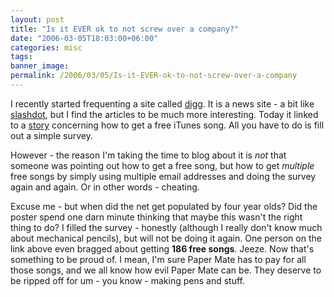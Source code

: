 ```yaml
---
layout: post
title: "Is it EVER ok to not screw over a company?"
date: "2006-03-05T18:03:00+06:00"
categories: misc 
tags: 
banner_image: 
permalink: /2006/03/05/Is-it-EVER-ok-to-not-screw-over-a-company
---
```


I recently started frequenting a site called <a href="http://www.digg.com/">digg</a>. It is a news site - a bit like <a href="http://www.slashdot.org">slashdot</a>, but I find the articles to be much more interesting. Today it linked to a <a href="http://www.ipodbank.com/showthread.php?t=201">story</a> concerning how to get a free iTunes song. All you have to do is fill out a simple survey.

However - the reason I'm taking the time to blog about it is <i>not</i> that someone was pointing out how to get a free song, but how to get <i>multiple</i> free songs by simply using multiple email addresses and doing the survey again and again. Or in other words - cheating.

Excuse me - but when did the net get populated by four year olds? Did the poster spend one darn minute thinking that maybe this wasn't the right thing to do? I filled the survey - honestly (although I really don't know much about mechanical pencils), but will not be doing it again. One person on the link above even bragged about getting <b>186 free songs</b>. Jeeze. Now that's something to be proud of. I mean, I'm sure Paper Mate has to pay for all those songs, and we all know how evil Paper Mate can be. They deserve to be ripped off for um - you know - making pens and stuff.